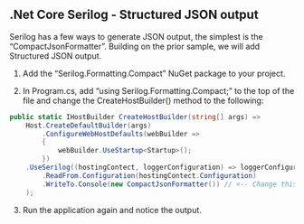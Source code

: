 ## .Net Core Serilog - Structured JSON output

Serilog has a few ways to generate JSON output, the simplest is the “CompactJsonFormatter”. Building on the prior sample, we will add Structured JSON output.

1. Add the “Serilog.Formatting.Compact” NuGet package to your project. 

2. In Program.cs, add “using Serilog.Formatting.Compact;” to the top of the file and change the CreateHostBuilder() method to the following:
  ```C#
  public static IHostBuilder CreateHostBuilder(string[] args) =>
      Host.CreateDefaultBuilder(args)
          .ConfigureWebHostDefaults(webBuilder =>
          {
              webBuilder.UseStartup<Startup>();
          })
      .UseSerilog((hostingContect, loggerConfiguration) => loggerConfiguration
          .ReadFrom.Configuration(hostingContect.Configuration)
          .WriteTo.Console(new CompactJsonFormatter()) // <-- Change this line 
      );
  ```
  
  3.	Run the application again and notice the output. 
